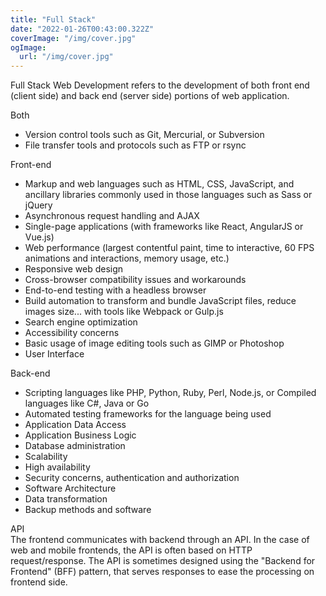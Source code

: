 ```yaml
---
title: "Full Stack"
date: "2022-01-26T00:43:00.322Z"
coverImage: "/img/cover.jpg"
ogImage:
  url: "/img/cover.jpg"
---
```


Full Stack Web Development refers to the development of both front end (client side) and back end (server side) portions of web application.

Both  
- Version control tools such as Git, Mercurial, or Subversion
- File transfer tools and protocols such as FTP or rsync

Front-end  
- Markup and web languages such as HTML, CSS, JavaScript, and ancillary libraries commonly used in those languages such as Sass or jQuery
- Asynchronous request handling and AJAX
- Single-page applications (with frameworks like React, AngularJS or Vue.js)
- Web performance (largest contentful paint, time to interactive, 60 FPS animations and interactions, memory usage, etc.)
- Responsive web design
- Cross-browser compatibility issues and workarounds
- End-to-end testing with a headless browser
- Build automation to transform and bundle JavaScript files, reduce images size... with tools like Webpack or Gulp.js
- Search engine optimization
- Accessibility concerns
- Basic usage of image editing tools such as GIMP or Photoshop
- User Interface

Back-end  
- Scripting languages like PHP, Python, Ruby, Perl, Node.js, or Compiled languages like C#, Java or Go
- Automated testing frameworks for the language being used
- Application Data Access
- Application Business Logic
- Database administration
- Scalability
- High availability
- Security concerns, authentication and authorization
- Software Architecture
- Data transformation
- Backup methods and software

API  
The frontend communicates with backend through an API. In the case of web and mobile frontends, the API is often based on HTTP request/response. The API is sometimes designed using the "Backend for Frontend" (BFF) pattern, that serves responses to ease the processing on frontend side.
